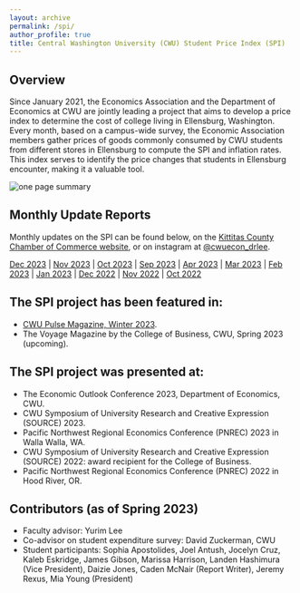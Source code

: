 ```yaml
---
layout: archive
permalink: /spi/
author_profile: true
title: Central Washington University (CWU) Student Price Index (SPI)
---
```


## Overview

Since January 2021, the Economics Association and the Department of Economics at CWU are jointly leading a project that aims to develop a price index to determine the cost of college living in Ellensburg, Washington. Every month, based on a campus-wide survey, the Economic Association members gather prices of goods commonly consumed by CWU students from different stores in Ellensburg to compute the SPI and inflation rates. This index serves to identify the price changes that students in Ellensburg encounter, making it a valuable tool.

![one page summary](http://econ-ylee.github.io/images/CWU_SPI_Poster_2023_Letter.png)

## Monthly Update Reports

Monthly updates on the SPI can be found below, on the [Kittitas County Chamber of Commerce website](https://www.kittitascountychamber.com/choose-kittitas-county/), or on instagram at [@cwuecon_drlee](https://www.instagram.com/cwuecon_drlee/). 

[Dec 2023](http://econ-ylee.github.io/files/December_2023_CWU_SPI_update.pdf) | 
[Nov 2023](http://econ-ylee.github.io/files/November_2023_CWU_SPI_update.pdf) | 
[Oct 2023](http://econ-ylee.github.io/files/October_2023_CWU_SPI_update.pdf) | 
[Sep 2023](http://econ-ylee.github.io/files/September_2023_CWU_SPI_update.pdf) | 
[Apr 2023](http://econ-ylee.github.io/files/April_2023_CWU_SPI_update.pdf) | 
[Mar 2023](http://econ-ylee.github.io/files/March_2023_CWU_SPI_update.pdf) | 
[Feb 2023](http://econ-ylee.github.io/files/February_2023_CWU_SPI_update.pdf) | 
[Jan 2023](http://econ-ylee.github.io/files/Janurary_2023_CWU_SPI_update.pdf) | 
[Dec 2022](http://econ-ylee.github.io/files/December_2022_CWU_SPI_update.pdf) | 
[Nov 2022](http://econ-ylee.github.io/files/November_2022_CWU_SPI_update.pdf) | 
[Oct 2022](http://econ-ylee.github.io/files/October_2022_CWU_SPI_update.pdf)

## The SPI project has been featured in:

* [CWU Pulse Magazine, Winter 2023](https://issuu.com/cwupulse/docs/winter_2023).
* The Voyage Magazine by the College of Business, CWU, Spring 2023 (upcoming).

## The SPI project was presented at: 

* The Economic Outlook Conference 2023, Department of Economics, CWU.
* CWU Symposium of University Research and Creative Expression (SOURCE) 2023.
* Pacific Northwest Regional Economics Conference (PNREC) 2023 in Walla Walla, WA.
* CWU Symposium of University Research and Creative Expression (SOURCE) 2022: award recipient for the College of Business.
* Pacific Northwest Regional Economics Conference (PNREC) 2022 in Hood River, OR.

## Contributors (as of Spring 2023)

* Faculty advisor: Yurim Lee
* Co-advisor on student expenditure survey: David Zuckerman, CWU
* Student participants: Sophia Apostolides, Joel Antush, Jocelyn Cruz, Kaleb Eskridge, James Gibson, Marissa Harrison, Landen Hashimura (Vice President), Daizie Jones, Caden McNair (Report Writer), Jeremy Rexus, Mia Young (President)